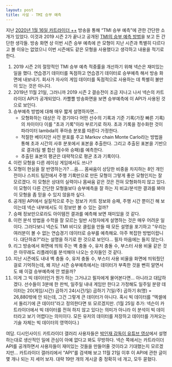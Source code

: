 ```yaml
---
layout: post
title: 사설 - TMI 승부 예측
---
```


지난 [2020년 1월 16일 카트라이더 ++](https://youtu.be/Pb8ZGYBxCEI?t=9753) 방송을 통해 “TMI 승부 예측”에 관한 간단한 소개가 있었다. 이것과 2019 시즌 2가 끝나고 공개된 [TMI의 승부 예측 방법](https://tmi.nexon.com/kart/lab/19)을 보고 든 간단한 생각들. 방송 화면 상 이번 시즌 승부 예측에 쓴 모형이 지난 시즌과 특별히 다르다고 볼 이유는 없었으니 이번 시즌에도 같은 모형을 사용했다고 생각하고 내용을 적기로 한다. 

1. 2019 시즌 2의 절망적인 TMI 승부 예측 적중률을 개선하기 위해 넥슨은 재미있는 일을 했다. 연습경기 데이터를 독점하고 연습경기 데이터로 승부예측 해서 방송 화면에 내보내기. 회사가 자사의 게임 데이터를 독점적으로 사용하는 데 특별히 불만이 있는 것은 아니다.
2. 2019년 11월 21일, 그러니까 2019 시즌 2 결승전이 조금 지나고 나서 넥슨의 카트라이더 API가 공개되었다. 카쁠쁠 방송화면을 보면 승부예측에 이 API가 사용된 것으로 보인다.
3. 승부예측 방법에 대해 매우 짧게 설명하자면...
    - 모형화하는 대상은 각 경기마다 어떤 선수의 기록과 기준 기록(가장 빠른 기록)의 차이이다 이를 "초과 기록"이라 부르기로 하자. 초과 기록을 정수화한 것이 파라미터 lambda의 푸아송 분포를 따른다 가정한다. 
    - 적절한 베이지안 사전 분포를 주고 Markov chain Monte Carlo라는 방법을 통해 초과 시간의 사후 분포에서 표본을 추출한다. 그리고 추출된 표본을 기반으로 결과(팀 별 합산 점수와 승패)를 예측한다. 
    - 추출된 표본의 평균은 대략적으로 평균 초과 기록이다.
4. 이런 모형을 다른 레이싱 게임에서도 쓰나?
5. 모형이 현실을 잘 반영하는가? ...음.... 몸싸움이 상당한 비중을 차지하는 8인 개인전이나 스피드 팀전에서 주행 기록만으로 만든 모형이 그렇게 좋은 모형인지는 잘 모르겠다. 이 모형은 상대의 실력이나 몸싸움 같은 것은 전혀 모형화하지 않고 있다. 이 모형이 다른 간단한 모형들보다 승부예측을 잘 하는 지 비교/분석한 결과를 봐야 이 모형을 좀 믿을 수 있지 않을까 싶다.
6. 공개된 API에서 실질적으로 주는 정보가 카트 정보와 승패, 주행 시간 뿐이긴 해 보이는데 넥슨 내부에서도 이 정보만 볼 수 있는 걸까?
7. 승패 정보만으로라도 아이템전 결과를 예측해 보면 재미있을 것 같다.
8. 이런 분석 방법을 수학을 잘 모르는 일반 시청자에게 설명하는 것은 매우 어려운 일이다. 그러다보니 넥슨도 TMI 비디오 클립을 만들 때 모든 설명을 포기하고 "우리는 여러분이 볼 수 없는 연습경기 데이터로 승부를 예측해요. 아주 복잡한 방법이랍니다. 대단하죠?"라는 설명을 하기로 한 것으로 보인다... 필자 마음에는 들지 않는다.
9. 리그 방송에서 화면에 띄워 주는 벽 충돌 수, 유저 충돌 수, 부스터 사용 비율 같은 것은 아무래도 리플레이를 분석해야 나오는 숫자들인 것 같다.
10. 지난 시즌에도 내내 벽 충돌 수, 유저 충돌 수, 부스터 사용 비율을 화면에 띄워줬던 걸로 기억하는데, 왜 지난 시즌 승부예측에서는 데이터가 부족한 것을 뻔히 알면서도 왜 이걸 승부예측에 안 썼을까?
11. 이게 그 빅 데이터인가 뭔가 하는 그거냐고 필자에게 물어본다면... 아니라고 대답하겠다. 선수들이 3분에 한 판씩, 일주일 내내 게임만 한다고 가정해도 일주일 분량 데이터는 20(게임/시간) 곱하기 24(시간/일) 곱하기 7(일/주) 곱하기 8(명) = 26,880밖에 안 되는데, 그건 그렇게 큰 데이터가 아니다. 혹시 빅 데이터를 “엑셀에서 돌리기에 큰 데이터”라고 정의한다면 또 모르겠지만. (1월 25일 추가: 넥슨이 카트라이더에서 빅 데이터를 전혀 하지 않고 있다는 의미가 아니라 이 분석이 빅 데이터라고 보기 어렵다는 의미이다. 모든 유저의 데이터를 저장하고 데이터를 가져오는 기술 자체는 빅 데이터의 영역이다.)

여담. 디시인사이드 카트라이더 갤러리 사용자들은 [박인재 감독이 유튜브 영상](https://youtu.be/1zCzVqNs2J4?t=343)에서 설명하는대로 생산적인 일에 관심이 아예 없다고 봐도 무방하다. 
넥슨 쪽에서는 카트라이더 API를 공개하면서 사용자들이 재미있는 것들을 만들어줄 것이라고 기대했는지 모르겠지만... 
카트라이더 갤러리에서 “API”를 검색해 보고 11월 21일 이후 이 API에 관한 글이 몇 개나 되는 지 세어 보자. 대략 19만 개의 게시글 중 정확히 네 개고, 모두 묻혔다.
